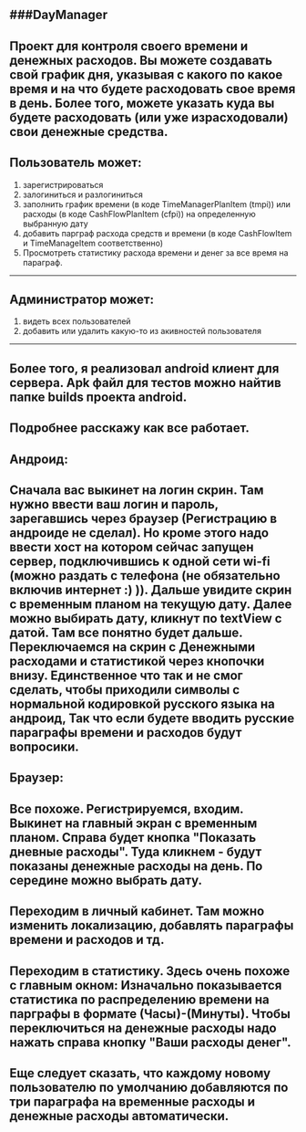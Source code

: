 ###DayManager
---
Проект для контроля своего времени и денежных расходов. Вы можете создавать свой график дня, 
указывая с какого по какое время и на что будете расходовать свое время в день.
Более того, можете указать куда вы будете расходовать (или уже израсходовали) свои денежные средства.
---

Пользователь может:
---
1. зарегистрироваться
2. залогиниться и разлогиниться
3. заполнить график времени (в коде TimeManagerPlanItem (tmpi)) или расходы (в коде CashFlowPlanItem (cfpi)) на определенную выбранную дату
4. добавить парграф расхода средств и времени (в коде CashFlowItem и TimeManageItem соответственно)
5. Просмотреть статистику расхода времени и денег за все время на параграф.

---
Администратор может:
---
1. видеть всех пользователей
2. добавить или удалить какую-то из акивностей пользователя

---
Более того, я реализовал android клиент для сервера. Apk файл для тестов можно найтив папке builds проекта android.
---

Подробнее расскажу как все работает.
---
Андроид: 
---
Сначала вас выкинет на логин скрин. Там нужно ввести ваш логин и пароль, зарегавшись через браузер 
(Регистрацию в андроиде не сделал). Но кроме этого надо ввести хост на котором сейчас запущен сервер, подключившись к одной сети 
wi-fi (можно раздать с телефона (не обязательно включив интернет :) )).
Дальше увидите скрин с временным планом на текущую дату. Далее можно выбирать дату, кликнут по textView с датой.
Там все понятно будет дальше. Переключаемся на скрин с Денежными расходами и статистикой через кнопочки внизу.
Единственное что так и не смог сделать, чтобы приходили символы с нормальной кодировкой русского языка на андроид,
Так что если будете вводить русские параграфы времени и расходов будут вопросики.
---
Браузер:
---
Все похоже. Регистрируемся, входим. Выкинет на главный экран с временным планом. Справа будет кнопка 
"Показать дневные расходы". Туда кликнем - будут показаны денежные расходы на день.
По середине можно выбрать дату.
---
Переходим в личный кабинет. Там можно изменить локализацию, добавлять параграфы времени и расходов и тд.
---
Переходим в статистику. Здесь очень похоже с главным окном:
Изначально показывается статистика по распределению времени на парграфы в формате (Часы)-(Минуты).
Чтобы переключиться на денежные расходы надо нажать справа кнопку "Ваши расходы денег".
---
Еще следует сказать, что каждому новому пользователю по умолчанию добавляются по три параграфа на временные расходы
и денежные расходы автоматически.
---
